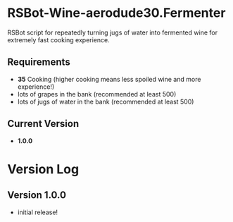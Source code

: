 # RSBot-Wine-aerodude30.Fermenter

RSBot script for repeatedly turning jugs of water into fermented wine for extremely fast cooking experience.

## Requirements
- **35** Cooking (higher cooking means less spoiled wine and more experience!)
- lots of grapes in the bank (recommended at least 500)
- lots of jugs of water in the bank (recommended at least 500)

## Current Version 
- **1.0.0**

# Version Log 

## Version 1.0.0
- initial release!

